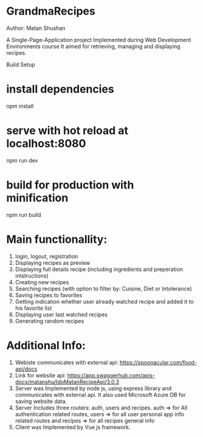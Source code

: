 # GrandmaRecipes
Author: Matan Shushan

A Single-Page-Application project Implemented during Web Development Environments course
It aimed for retrieving, managing and displaying recipes.

Build Setup
# install dependencies
npm install

# serve with hot reload at localhost:8080
npm run dev

# build for production with minification
npm run build

# Main functionallity:
1. login, logout, registration
2. Displaying recipes as preview
3. Displaying full details recipe (including ingredients and preperation intstructions)
4. Creating new recipes
5. Searching recipes (with option to filter by: Cuisine, Diet or Intolerance)
6. Saving recipes to favorites
7. Getting indication whether user already watched recipe and added it to his favorite list
8. Displaying user last watched recipes
9. Generating random recipes

# Additional Info:
1. Webiste communicates with external api: https://spoonacular.com/food-api/docs
2. Link for website api: https://app.swaggerhub.com/apis-docs/matanshu/IdoMatanRecipeApi/3.0.3
3. Server was Implemented by node js, using express library and communicates with external api. It also used Microsoft Azure DB for saving website data.
4. Server Includes three routers: auth, users and recipes.
auth => for All authentication related routes, users => for all user personal app info related routes and recipes => for all recipes general info
4. Client was Implemented by Vue js framework.

